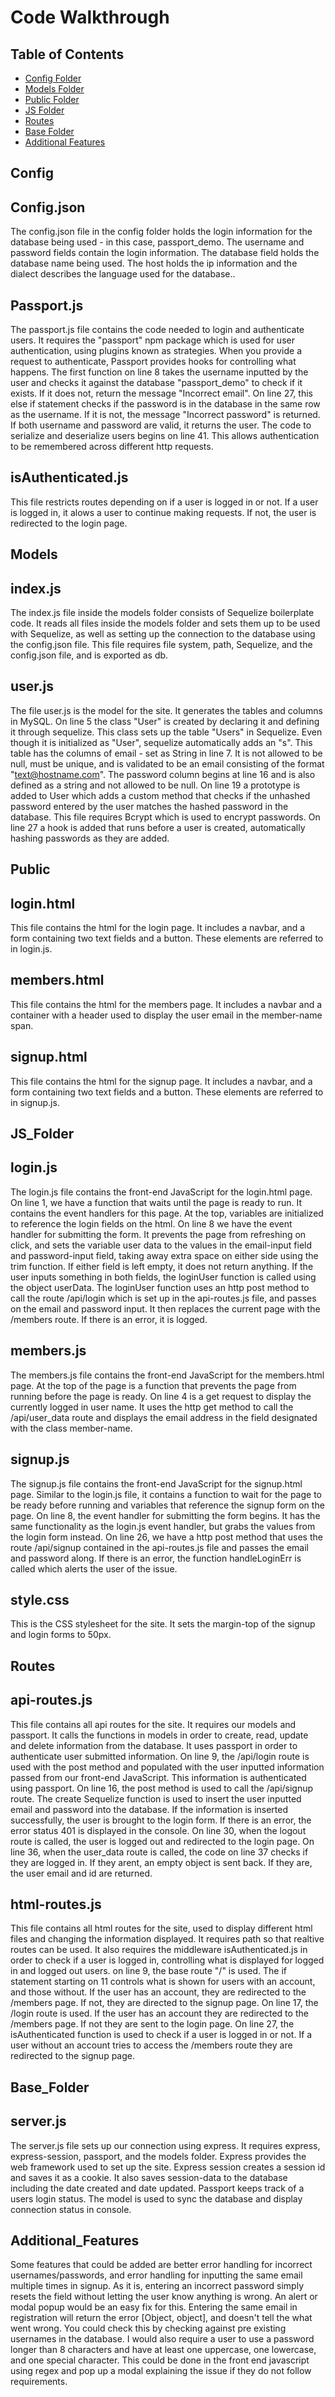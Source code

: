 # Code Walkthrough

## Table of Contents
* [Config Folder](#config)
* [Models Folder](#models)
* [Public Folder](#public)
* [JS Folder](#js_folder)
* [Routes](#routes)
* [Base Folder](#base_folder)
* [Additional Features](#additional_features)

## Config

## Config.json
The config.json file in the config folder holds the login information for the database being used - in this case, passport_demo. The username and password fields contain the login information. The database field holds the database name being used. The host holds the ip information and the dialect describes the language used for the database.. 

## Passport.js
The passport.js file contains the code needed to login and authenticate users. It requires the "passport" npm package which is used for user authentication, using plugins known as strategies. When you provide a request to authenticate, Passport provides hooks for controlling what happens. The first function on line 8 takes the username inputted by the user and checks it against the database "passport_demo" to check if it exists. If it does not, return the message "Incorrect email". On line 27, this else if statement checks if the password is in the database in the same row as the username. If it is not, the message "Incorrect password" is returned. If both username and password are valid, it returns the user. The code to serialize and deserialize users begins on line 41. This allows authentication to be remembered across different http requests. 

## isAuthenticated.js
This file restricts routes depending on if a user is logged in or not. If a user is logged in, it alows a user to continue making requests. If not, the user is redirected to the login page. 

## Models

## index.js
The index.js file inside the models folder consists of Sequelize boilerplate code. It reads all files inside the models folder and sets them up to be used with Sequelize, as well as setting up the connection to the database using the config.json file. This file requires file system, path, Sequelize, and the config.json file, and is exported as db.


## user.js
The file user.js is the model for the site. It generates the tables and columns in MySQL. On line 5 the class "User" is created by declaring it and defining it through sequelize. This class sets up the table "Users" in Sequelize. Even though it is initialized as "User", sequelize automatically adds an "s". This table has the columns of email - set as String in line 7. It is not allowed to be null, must be unique, and is validated to be an email consisting of the format "text@hostname.com". The password column begins at line 16 and is also defined as a string and not allowed to be null. On line 19 a prototype is added to User which adds a custom method that checks if the unhashed password entered by the user matches the hashed password in the database. This file requires Bcrypt which is used to encrypt passwords. On line 27 a hook is added that runs before a user is created, automatically hashing passwords as they are added.

## Public

## login.html

This file contains the html for the login page. It includes a navbar, and a form containing two text fields and a button. These elements are referred to in login.js.

## members.html

This file contains the html for the members page. It includes a navbar and a container with a header used to display the user email in the member-name span.

## signup.html

This file contains the html for the signup page. It includes a navbar, and a form containing two text fields and a button. These elements are referred to in signup.js.

## JS_Folder

## login.js
The login.js file contains the front-end JavaScript for the login.html page. On line 1, we have a function that waits until the page is ready to run. It contains the event handlers for this page. At the top, variables are initialized to reference the login fields on the html. On line 8 we have the event handler for submitting the form. It prevents the page from refreshing on click, and sets the variable user data to the values in the email-input field and password-input field, taking away extra space on either side using the trim function. If either field is left empty, it does not return anything. If the user inputs something in both fields, the loginUser function is called using the object userData. The loginUser function uses an http post method to call the route /api/login which is set up in the api-routes.js file, and passes on the email and password input. It then replaces the current page with the /members route. If there is an error, it is logged. 

## members.js
The members.js file contains the front-end JavaScript for the members.html page. At the top of the page is a function that prevents the page from running before the page is ready. On line 4 is a get request to display the currently logged in user name. It uses the http get method to call the /api/user_data route and displays the email address in the field designated with the class member-name.

## signup.js
The signup.js file contains the front-end JavaScript for the signup.html page. Similar to the login.js file, it contains a function to wait for the page to be ready before running and variables that reference the signup form on the page. On line 8, the event handler for submitting the form begins. It has the same functionality as the login.js event handler, but grabs the values from the login form instead. On line 26, we have a http post method that uses the route /api/signup contained in the api-routes.js file and passes the email and password along. If there is an error, the function handleLoginErr is called which alerts the user of the issue. 

## style.css
This is the CSS stylesheet for the site. It sets the margin-top of the signup and login forms to 50px.

## Routes

## api-routes.js
This file contains all api routes for the site. It requires our models and passport. It calls the functions in models in order to create, read, update and delete information from the database. It uses passport in order to authenticate user submitted information. On line 9, the /api/login route is used with the post method and populated with the user inputted information passed from our front-end JavaScript. This information is authenticated using passport. On line 16, the post method is used to call the /api/signup route. The create Sequelize function is used to insert the user inputted email and password into the database. If the information is inserted successfully, the user is brought to the login form. If there is an error, the error status 401 is displayed in the console. On line 30, when the logout route is called, the user is logged out and redirected to the login page. On line 36, when the user_data route is called, the code on line 37 checks if they are logged in. If they arent, an empty object is sent back. If they are, the user email and id are returned. 

## html-routes.js
This file contains all html routes for the site, used to display different html files and changing the information displayed. It requires path so that realtive routes can be used. It also requires the middleware isAuthenticated.js in order to check if a user is logged in, controlling what is displayed for logged in and logged out users. on line 9, the base route "/" is used. The if statement starting on 11 controls what is shown for users with an account, and those without. If the user has an account, they are redirected to the /members page. If not, they are directed to the signup page. On line 17, the /login route is used. If the user has an account they are redirected to the /members page. If not they are sent to the login page. On line 27, the isAuthenticated function is used to check if a user is logged in or not. If a user without an account tries to access the /members route they are redirected to the signup page. 

## Base_Folder

## server.js
The server.js file sets up our connection using express. It requires express, express-session, passport, and the models folder. Express provides the web framework used to set up the site. Express session creates a session id and saves it as a cookie. It also saves session-data to the database including the date created and date updated. Passport keeps track of a users login status. The model is used to sync the database and display connection status in console. 

## Additional_Features
Some features that could be added are better error handling for incorrect usernames/passwords, and error handling for inputting the same email multiple times in signup. As it is, entering an incorrect password simply resets the field without letting the user know anything is wrong. An alert or modal popup would be an easy fix for this. Entering the same email in registration will return the error [Object, object], and doesn't tell the what went wrong. You could check this by checking against pre existing usernames in the database. I would also require a user to use a password longer than 8 characters and have at least one uppercase, one lowercase, and one special character. This could be done in the front end javascript using regex and pop up a modal explaining the issue if they do not follow requirements. 
